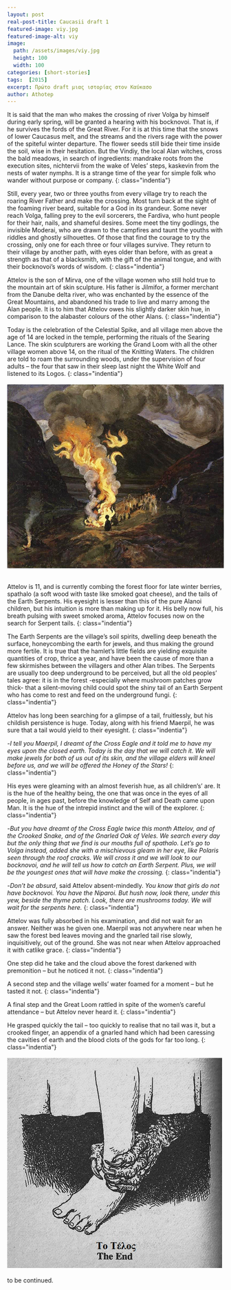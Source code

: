 ```yaml
---
layout: post
real-post-title: Caucasii draft 1
featured-image: viy.jpg
featured-image-alt: viy
image:
  path: /assets/images/viy.jpg
  height: 100
  width: 100
categories: [short-stories]
tags:  [2015]
excerpt: Πρώτο draft μιας ιστορίας στον Καύκασο
author: Athotep
---
```


It is said that the man who makes the crossing of river Volga by himself during early spring, will be granted a hearing with his bocknovoi. That is, if he survives the fords of the Great River. For it is at this time that the snows of lower Caucasus melt, and the streams and the rivers rage with the power of the spiteful winter departure. The flower seeds still bide their time inside the soil, wise in their hesitation. But the Vindiy, the local Alan witches, cross the bald meadows, in search of ingredients: mandrake roots from the execution sites, nichtervii from the wake of Veles’ steps, kaskevin from the nests of water nymphs. It is a strange time of the year for simple folk who wander without purpose or company.
{: class="indentia"}

Still, every year, two or three youths from every village try to reach the roaring River Father and make the crossing. Most turn back at the sight of the foaming river beard, suitable for a God in its grandeur. Some never reach Volga, falling prey to the evil sorcerers, the Fardiva, who hunt people for their hair, nails, and shameful desires. Some meet the tiny godlings, the invisible Moderai, who are drawn to the campfires and taunt the youths with riddles and ghostly silhouettes. Of those that find the courage to try the crossing, only one for each three or four villages survive. They return to their village by another path, with eyes older than before, with as great a strength as that of a blacksmith, with the gift of the animal tongue, and with their bocknovoi’s words of wisdom.
{: class="indentia"}

Attelov is the son of Mirva, one of the village women who still hold true to the mountain art of skin sculpture. His father is Jilmifor, a former merchant from the Danube delta river, who was enchanted by the essence of the Great Mountains, and abandoned his trade to live and marry among the Alan people. It is to him that Attelov owes his slightly darker skin hue, in comparison to the alabaster colours of the other Alans.
{: class="indentia"}

Today is the celebration of the Celestial Spike, and all village men above the age of 14 are locked in the temple, performing the rituals of the Searing Lance. The skin sculpturers are working the Grand Loom with all the other village women above 14, on the ritual of the Knitting Waters. The children are told to roam the surrounding woods, under the supervision of four adults – the four that saw in their sleep last night the White Wolf and listened to its Logos.
{: class="indentia"}  
<br>
![lure](/assets/images/astrup_jonsokbc3a5l.jpg)  
<br>

Attelov is 11, and is currently combing the forest floor for late winter berries, spathalo (a soft wood with taste like smoked goat cheese), and the tails of the Earth Serpents. His eyesight is lesser than this of the pure Alanoi children, but his intuition is more than making up for it. His belly now full, his breath pulsing with sweet smoked aroma, Attelov focuses now on the search for Serpent tails.
{: class="indentia"}

The Earth Serpents are the village’s soil spirits, dwelling deep beneath the surface, honeycombing the earth for jewels, and thus making the ground more fertile. It is true that the hamlet’s little fields are yielding exquisite quantities of crop, thrice a year, and have been the cause of more than a few skirmishes between the villagers and other Alan tribes. The Serpents are usually too deep underground to be perceived, but all the old peoples’ tales agree: it is in the forest -especially where mushroom patches grow thick- that a silent-moving child could spot the shiny tail of an Earth Serpent who has come to rest and feed on the underground fungi.
{: class="indentia"}

Attelov has long been searching for a glimpse of a tail, fruitlessly, but his childish persistence is huge. Today, along with his friend Maerpil, he was sure that a tail would yield to their eyesight.
{: class="indentia"}

-*I tell you Maerpil, I dreamt of the Cross Eagle and it told me to have my eyes upon the closed earth. Today is the day that we will catch it. We will make jewels for both of us out of its skin, and the village elders will kneel before us, and we will be offered the Honey of the Stars!*
{: class="indentia"}

His eyes were gleaming with an almost feverish hue, as all children’s’ are. It is the hue of the healthy being, the one that was once in the eyes of all people, in ages past, before the knowledge of Self and Death came upon Man. It is the hue of the intrepid instinct and the will of the explorer.
{: class="indentia"}

-*But you have dreamt of the Cross Eagle twice this month Attelov, and of the Crooked Snake, and of the Gnarled Oak of Veles. We search every day but the only thing that we find is our mouths full of spathalo. Let’s go to Volga instead, added she with a mischievous gleam in her eye, like Polaris seen through the roof cracks. We will cross it and we will look to our bocknovoi, and he will tell us how to catch an Earth Serpent. Plus, we will be the youngest ones that will have make the crossing.*
{: class="indentia"}

-*Don’t be absurd*, said Attelov absent-mindedly. *You know that girls do not have bocknovoi. You have the Niparoi. But hush now, look there, under this yew, beside the thyme patch. Look, there are mushrooms today. We will wait for the serpents here.*
{: class="indentia"}

Attelov was fully absorbed in his examination, and did not wait for an answer. Neither was he given one. Maerpil was not anywhere near when he saw the forest bed leaves moving and the gnarled tail rise slowly, inquisitively, out of the ground. She was not near when Attelov approached it with catlike grace.
{: class="indentia"}

One step did he take and the cloud above the forest darkened with premonition – but he noticed it not.
{: class="indentia"}

A second step and the village wells’ water foamed for a moment – but he tasted it not.
{: class="indentia"}

A final step and the Great Loom rattled in spite of the women’s careful attendance – but Attelov never heard it.
{: class="indentia"}

He grasped quickly the tail – too quickly to realise that no tail was it, but a crooked finger, an appendix of a gnarled hand which had been caressing the cavities of earth and the blood clots of the gods for far too long.
{: class="indentia"}  
<br>
![topodi](/assets/images/topodi.jpg)  
<br>
to be continued.